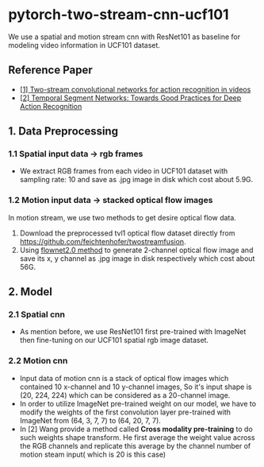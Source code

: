 # pytorch-two-stream-cnn-ucf101
We use a spatial and motion stream cnn with ResNet101 as baseline for modeling video information in UCF101 dataset.
## Reference Paper
*  [[1] Two-stream convolutional networks for action recognition in videos](http://papers.nips.cc/paper/5353-two-stream-convolutional)
*  [[2] Temporal Segment Networks: Towards Good Practices for Deep Action Recognition](https://link.springer.com/chapter/10.1007/978-3-319-46484-8_2)

## 1. Data Preprocessing
  ### 1.1 Spatial input data -> rgb frames
  * We extract RGB frames from each video in UCF101 dataset with sampling rate: 10 and save as .jpg image in disk which cost about 5.9G.
  ### 1.2 Motion input data -> stacked optical flow images
  In motion stream, we use two methods to get desire optical flow data. 
  1. Download the preprocessed tvl1 optical flow dataset directly from https://github.com/feichtenhofer/twostreamfusion. 
  2. Using [flownet2.0 method](https://github.com/lmb-freiburg/flownet2-docker) to generate 2-channel optical flow image and save its x, y channel as .jpg image in disk respectively which cost about 56G. 

## 2. Model
  ### 2.1 Spatial cnn
  * As mention before, we use ResNet101 first pre-trained with ImageNet then fine-tuning on our UCF101 spatial rgb image dataset. 
  ### 2.2 Motion cnn
  * Input data of motion cnn is a stack of optical flow images which contained 10 x-channel and 10 y-channel images, So it's input shape is (20, 224, 224) which can be considered as a 20-channel image. 
  * In order to utilize ImageNet pre-trained weight on our model, we have to modify the weights of the first convolution layer pre-trained  with ImageNet from (64, 3, 7, 7) to (64, 20, 7, 7). 
  * In [2] Wang provide a method called **Cross modality pre-training** to do such weights shape transform. He first average the weight value across the RGB channels and replicate this average by the channel number of motion steam input( which is 20 is this case) 
  
